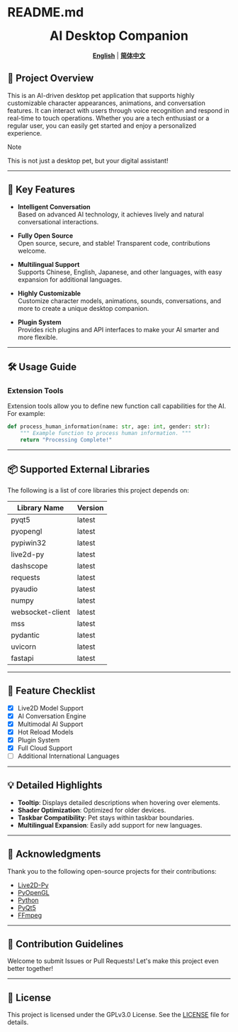 # README.md

<div align="center">
    <h1 style="margin: 0;">AI Desktop Companion</h1>
    <br/>
    <b><a href="README.md">English</a></b> | <b><a href="README_zh.md">简体中文</a></b>
    <br/>
</div>

## 🌟 Project Overview

This is an AI-driven desktop pet application that supports highly customizable character appearances, animations, and
conversation features. It can interact with users through voice recognition and respond in real-time to touch
operations. Whether you are a tech enthusiast or a regular user, you can easily get started and enjoy a personalized
experience.

> [!NOTE]
> This is not just a desktop pet, but your digital assistant!

---

## 🚀 Key Features

- **Intelligent Conversation**  
  Based on advanced AI technology, it achieves lively and natural conversational interactions.

- **Fully Open Source**  
  Open source, secure, and stable! Transparent code, contributions welcome.

- **Multilingual Support**  
  Supports Chinese, English, Japanese, and other languages, with easy expansion for additional languages.

- **Highly Customizable**  
  Customize character models, animations, sounds, conversations, and more to create a unique desktop companion.

- **Plugin System**  
  Provides rich plugins and API interfaces to make your AI smarter and more flexible.

---

## 🛠 Usage Guide

### Extension Tools

Extension tools allow you to define new function call capabilities for the AI. For example:

```python 
def process_human_information(name: str, age: int, gender: str):
    """ Example function to process human information. """
    return "Processing Complete!"
```
---

## 📦 Supported External Libraries

The following is a list of core libraries this project depends on:

| Library Name     | Version |
|------------------|---------|
| pyqt5            | latest  |
| pyopengl         | latest  |
| pypiwin32        | latest  |
| live2d-py        | latest  |
| dashscope        | latest  |
| requests         | latest  |
| pyaudio          | latest  |
| numpy            | latest  |
| websocket-client | latest  |
| mss              | latest  |
| pydantic         | latest  |
| uvicorn          | latest  |
| fastapi          | latest  |

---

## 🎯 Feature Checklist

- [x] Live2D Model Support
- [x] AI Conversation Engine
- [x] Multimodal AI Support
- [x] Hot Reload Models
- [x] Plugin System
- [x] Full Cloud Support
- [ ] Additional International Languages

---

## 💡 Detailed Highlights

- **Tooltip**: Displays detailed descriptions when hovering over elements.
- **Shader Optimization**: Optimized for older devices.
- **Taskbar Compatibility**: Pet stays within taskbar boundaries.
- **Multilingual Expansion**: Easily add support for new languages.

---

## 🙏 Acknowledgments

Thank you to the following open-source projects for their contributions:

- [Live2D-Py](https://github.com/Arkueid/live2d-py)
- [PyOpenGL](https://github.com/mcfletch/pyopengl.git)
- [Python](https://github.com/python/cpython.git)
- [PyQt5](https://github.com/PyQt5/PyQt.git)
- [FFmpeg](https://github.com/FFmpeg/FFmpeg.git)

---

## 🤝 Contribution Guidelines

Welcome to submit Issues or Pull Requests! Let's make this project even better together!

---

## 📜 License

This project is licensed under the GPLv3.0 License. See the [LICENSE](./LICENSE) file for details.

